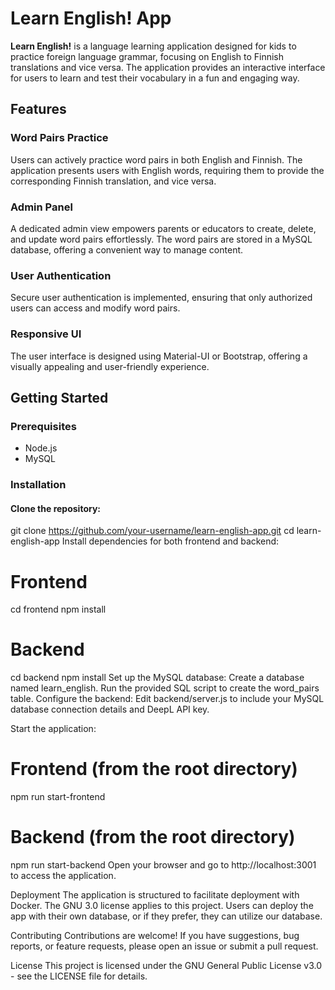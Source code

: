 # Learn English! App

**Learn English!** is a language learning application designed for kids to practice foreign language grammar, focusing on English to Finnish translations and vice versa. The application provides an interactive interface for users to learn and test their vocabulary in a fun and engaging way.

## Features

### Word Pairs Practice

Users can actively practice word pairs in both English and Finnish. The application presents users with English words, requiring them to provide the corresponding Finnish translation, and vice versa.

### Admin Panel

A dedicated admin view empowers parents or educators to create, delete, and update word pairs effortlessly. The word pairs are stored in a MySQL database, offering a convenient way to manage content.

### User Authentication

Secure user authentication is implemented, ensuring that only authorized users can access and modify word pairs.

### Responsive UI

The user interface is designed using Material-UI or Bootstrap, offering a visually appealing and user-friendly experience.

## Getting Started

### Prerequisites

- Node.js
- MySQL

### Installation

#### Clone the repository:

git clone https://github.com/your-username/learn-english-app.git
cd learn-english-app
Install dependencies for both frontend and backend:

# Frontend

cd frontend
npm install

# Backend

cd backend
npm install
Set up the MySQL database:
Create a database named learn_english.
Run the provided SQL script to create the word_pairs table.
Configure the backend:
Edit backend/server.js to include your MySQL database connection details and DeepL API key.

Start the application:

# Frontend (from the root directory)

npm run start-frontend

# Backend (from the root directory)

npm run start-backend
Open your browser and go to http://localhost:3001 to access the application.

Deployment
The application is structured to facilitate deployment with Docker. The GNU 3.0 license applies to this project. Users can deploy the app with their own database, or if they prefer, they can utilize our database.

Contributing
Contributions are welcome! If you have suggestions, bug reports, or feature requests, please open an issue or submit a pull request.

License
This project is licensed under the GNU General Public License v3.0 - see the LICENSE file for details.
